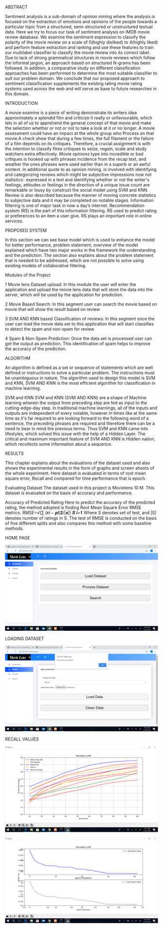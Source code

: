ABSTRACT

Sentiment analysis is a sub-domain of opinion mining where the analysis is focused on the extraction of emotions and opinions of the people towards a particular topic from a structured, semi-structured or unstructured textual data. Here we try to focus our task of sentiment analysis on IMDB movie review database. We examine the sentiment expression to classify the polarity of the movie review on a scale of 0(highly disliked) to 4(highly liked) and perform feature extraction and ranking and use these features to train our multilabel classifier to classify the movie review into its correct label. Due to lack of strong grammatical structures in movie reviews which follow the informal jargon, an approach based on structured N-grams has been followed. In addition, a comparative study on different classification approaches has been performed to determine the most suitable classifier to suit our problem domain. We conclude that our proposed approach to sentiment classification supplements the existing rating movie rating systems used across the web and will serve as base to future researches in this domain. 

INTRODUCTION

A movie examine is a piece of writing demonstrate its writers idea approximately a splendid film and criticize it really or unfavourable, which lets in all of us to apprehend the general concept of that movie and make the selection whether or not or not to take a look at it or no longer. A movie assessment could have an impact at the whole group who Process on that movie.A check show that during a few times, the full filament or the failure of a film depends on its critiques. Therefore, a crucial assignment is with the intention to classify films critiques to seize, regain, scale and study watchers extra effectively. 
Movie opinions type into incredible or bad critiques is hooked up with phrases incidence from the recap text, and weather the ones phrases were used earlier than in a superb or an awful context. In additional quote to as opinion mining, is involved with identifying and categorizing reviews which might be subjective impressions now not statistics- expressed in a text and identifying whether or not the writer's feelings, attitudes or feelings in the direction of a unique issue count are remarkable or lousy by construct the social model using SVM and KNN. Review is also described because the manner of moving concrete statistics to subjective data and it may be completed on notable stages. 
Information filtering is one of major task in now a day’s internet. Recommendation system (RS) is the part of this information filtering. RS used to predict rating or preferences to an item a user give. RS plays an important role in online services. 

PROPOSED SYSTEM 
 
In this section we can see base model which is used to enhance the model for better performance, problem statement, overview of the model explained which have two major works in the framework the understanding and the prediction. The section also explains about the problem statement that is needed to be addressed, which are not possible to solve using existing models of collaborative filtering. 
 
 Modules of the Project 
 
1 Movie lens Dataset upload: In this module the user will enter the application and upload the movie lens data that will store the data into the server, which will be used by the application for prediction. 

2 Movie Based Search: In this segment user can search the movie based on movie that will show the result based on review 

3 SVM AND KNN based Classification of reviews: In this segment once the user can load the movie data set to this application that will start classifies to detect the spam and non-spam for review 

4 Spam & Non-Spam Prediction: Once the data set is processed user can get the output as prediction. This identification of spam helps to improve the accuracy of the prediction.

ALGORITHM

 An algorithm is defined as a set or sequence of statements which are well defined or instructions to solve a particular problem. The instructions must be unambiguous in nature. The algorithm used to design this model is SVM and KNN, SVM AND KNN is the most efficient algorithm for classification in machine learning. 
 
 SVM and KNN SVM and KNN (SVM AND KNN) are a shape of Machine learning wherein the output from preceding step are fed as input to the cutting-edge-day step. In traditional machine learnings, all of the inputs and outputs are independent of every notable, however in times like at the same time as it's far required to are looking forward to the following word of a sentence, the preceding phrases are required and therefore there can be a need to bear in mind the previous terms. Thus SVM and KNN came into lifestyles, which solved this issue with the help of a Hidden Layer. The critical and maximum important feature of SVM AND KNN is Hidden nation, which recollects some information about a sequence. 
 
 RESULTS 
 
This chapter explains about the evaluations of the dataset used and also shows the experimental results in the form of graphs and screen shoots of the whole experiment. Here dataset is evaluated in terms of root mean square error, Recall and compared for time performance that is epoch. 
 
Evaluating Dataset The dataset used in this project is Movielens 10 M. This dataset is evaluated on the basis of accuracy and performance. 

Accuracy of Predicted Rating Here to predict the accuracy of the predicted rating, the method adopted is finding Root Mean Square Error RMSE metrics. 
RMSE=√(∑ (𝒓𝒊 − 𝒑𝒊)𝟐/|𝒔|) 𝑺 𝒊=𝟏 
Where S denotes set of test, and |S| denotes number of ratings in S. The test of RMSE is conducted on the basis of five different splits and also compares this method with some baseline methods. 

HOME PAGE

![](https://github.com/Impanac/-movies/blob/main/Screenshot%20(12).png)

LOADING DATASET


![](https://github.com/Impanac/-movies/blob/main/Screenshot%20(13).png)

RECALL VALUES

![](https://github.com/Impanac/-movies/blob/main/Screenshot%20(14).png)

![](https://github.com/Impanac/-movies/blob/main/Screenshot%20(15).png)




                       
